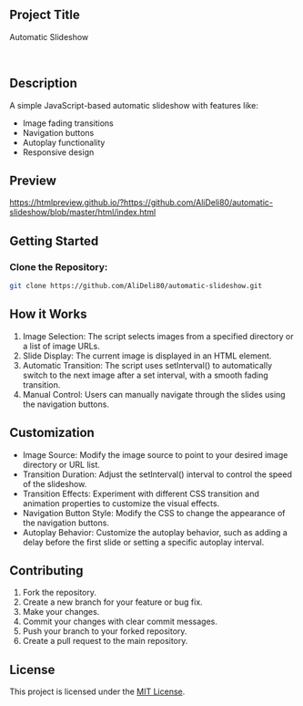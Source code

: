 ## Project Title

Automatic Slideshow

<br>

## Description

A simple JavaScript-based automatic slideshow with features like:

- Image fading transitions
- Navigation buttons
- Autoplay functionality
- Responsive design

## Preview

https://htmlpreview.github.io/?https://github.com/AliDeli80/automatic-slideshow/blob/master/html/index.html

## Getting Started

### Clone the Repository:

  ```sh
  git clone https://github.com/AliDeli80/automatic-slideshow.git
  ```

## How it Works

1. Image Selection: The script selects images from a specified directory or a list of image URLs.
2. Slide Display: The current image is displayed in an HTML element.
3. Automatic Transition: The script uses setInterval() to automatically switch to the next image after a set interval, with a smooth fading transition.
4. Manual Control: Users can manually navigate through the slides using the navigation buttons.

## Customization

- Image Source: Modify the image source to point to your desired image directory or URL list.
- Transition Duration: Adjust the setInterval() interval to control the speed of the slideshow.
- Transition Effects: Experiment with different CSS transition and animation properties to customize the visual effects.
- Navigation Button Style: Modify the CSS to change the appearance of the navigation buttons.
- Autoplay Behavior: Customize the autoplay behavior, such as adding a delay before the first slide or setting a specific autoplay interval.

## Contributing
1.  Fork the repository.
2.  Create a new branch for your feature or bug fix.
3.  Make your changes.
4.  Commit your changes with clear commit messages.
5.  Push your branch to your forked repository.
6.  Create a pull request to the main repository.   

## License

This project is licensed under the [MIT License](LICENSE).

